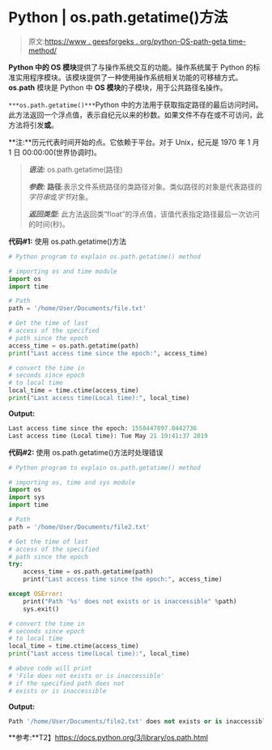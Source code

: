 # Python | os.path.getatime()方法

> 原文:[https://www . geesforgeks . org/python-OS-path-geta time-method/](https://www.geeksforgeeks.org/python-os-path-getatime-method/)

**Python 中的 OS 模块**提供了与操作系统交互的功能。操作系统属于 Python 的标准实用程序模块。该模块提供了一种使用操作系统相关功能的可移植方式。 **os.path** 模块是 Python 中 **OS 模块**的子模块，用于公共路径名操作。

`***os.path.getatime()***`Python 中的方法用于获取指定路径的最后访问时间。此方法返回一个浮点值，表示自纪元以来的秒数。如果文件不存在或不可访问，此方法将引发**或**。

**注:**历元代表时间开始的点。它依赖于平台。对于 Unix，纪元是 1970 年 1 月 1 日 00:00:00(世界协调时)。

> ***语法:*** os.path.getatime(路径)
> 
> ***参数:***
> **路径**:表示文件系统路径的类路径对象。类似路径的对象是代表路径的*字符串*或*字节*对象。
> 
> ***返回类型:*** 此方法返回类“float”的浮点值，该值代表指定路径最后一次访问的时间(秒)。

**代码#1:** 使用 os.path.getatime()方法

```py
# Python program to explain os.path.getatime() method 

# importing os and time module 
import os
import time

# Path
path = '/home/User/Documents/file.txt'

# Get the time of last
# access of the specified
# path since the epoch
access_time = os.path.getatime(path)
print("Last access time since the epoch:", access_time)

# convert the time in
# seconds since epoch
# to local time
local_time = time.ctime(access_time)
print("Last access time(Local time):", local_time)
```

**Output:**

```py
Last access time since the epoch: 1558447897.0442736
Last access time (Local time): Tue May 21 19:41:37 2019

```

**代码#2:** 使用 os.path.getatime()方法时处理错误

```py
# Python program to explain os.path.getatime() method 

# importing os, time and sys module 
import os
import sys
import time

# Path
path = '/home/User/Documents/file2.txt'

# Get the time of last
# access of the specified
# path since the epoch
try:
    access_time = os.path.getatime(path)
    print("Last access time since the epoch:", access_time)

except OSError:
    print("Path '%s' does not exists or is inaccessible" %path)
    sys.exit()

# convert the time in
# seconds since epoch
# to local time
local_time = time.ctime(access_time)
print("Last access time(Local time):", local_time)

# above code will print
# 'File does not exists or is inaccessible'
# if the specified path does not
# exists or is inaccessible

```

**Output:**

```py
Path '/home/User/Documents/file2.txt' does not exists or is inaccessible

```

**参考:**T2】https://docs.python.org/3/library/os.path.html